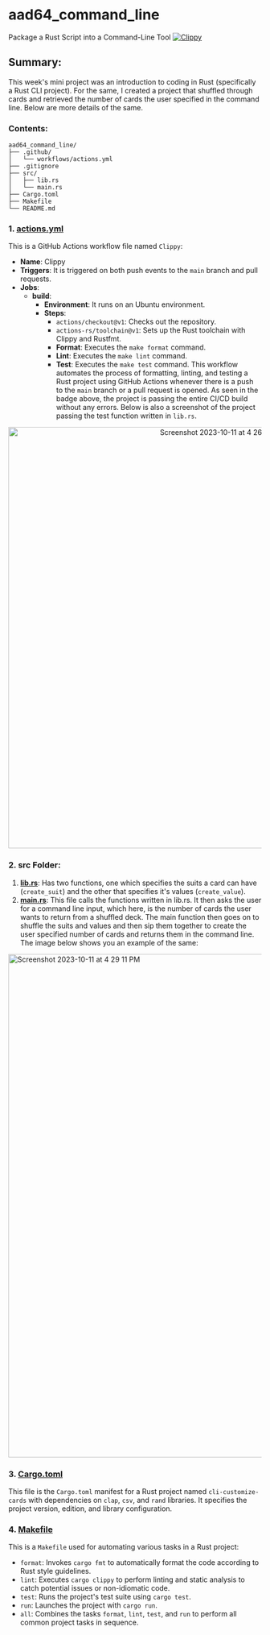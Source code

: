 # aad64_command_line
Package a Rust Script into a Command-Line Tool
[![Clippy](https://github.com/nogibjj/aad64_command_line/actions/workflows/actions.yml/badge.svg)](https://github.com/nogibjj/aad64_command_line/actions/workflows/actions.yml)

## Summary:
This week's mini project was an introduction to coding in Rust (specifically a Rust CLI project). For the same, I created a project that shuffled through cards and retrieved the number of cards the user specified in the command line. Below are more details of the same.

### Contents:
```
aad64_command_line/
├── .github/
│   └── workflows/actions.yml
├── .gitignore
├── src/
│   ├── lib.rs
│   └── main.rs
├── Cargo.toml
├── Makefile
└── README.md
```

### 1. [actions.yml](https://github.com/nogibjj/aad64_command_line/actions/workflows/actions.yml)
This is a GitHub Actions workflow file named `Clippy`:
- **Name**: Clippy
- **Triggers**: It is triggered on both push events to the `main` branch and pull requests.
- **Jobs**:
  - **build**:
    - **Environment**: It runs on an Ubuntu environment.
    - **Steps**:
      - `actions/checkout@v1`: Checks out the repository.
      - `actions-rs/toolchain@v1`: Sets up the Rust toolchain with Clippy and Rustfmt.
      - **Format**: Executes the `make format` command.
      - **Lint**: Executes the `make lint` command.
      - **Test**: Executes the `make test` command.
This workflow automates the process of formatting, linting, and testing a Rust project using GitHub Actions whenever there is a push to the `main` branch or a pull request is opened.
As seen in the badge above, the project is passing the entire CI/CD build without any errors. Below is also a screenshot of the project passing the test function written in `lib.rs`.
<p align = 'center'><img width="837" alt="Screenshot 2023-10-11 at 4 26 29 PM" src="https://github.com/nogibjj/aad64_command_line/assets/143753050/5317cfaf-9df7-4e1d-884c-43d9f0a55e21"></p>

### 2. src Folder:
1. __[lib.rs](https://github.com/nogibjj/aad64_command_line/src/lib.rs)__: Has two functions, one which specifies the suits a card can have (`create_suit`) and the other that specifies it's values (`create_value`).
2. __[main.rs](https://github.com/nogibjj/aad64_command_line/src/main.rs)__: This file calls the functions written in lib.rs. It then asks the user for a command line input, which here, is the number of cards the user wants to return from a shuffled deck. The main function then goes on to shuffle the suits and values and then sip them together to create the user specified number of cards and returns them in the command line. The image below shows you an example of the same:

<img width="1000" alt="Screenshot 2023-10-11 at 4 29 11 PM" src="https://github.com/nogibjj/aad64_command_line/assets/143753050/95da4673-9f98-4b97-9a41-c07ae93f7b10">


### 3. [Cargo.toml](https://github.com/nogibjj/aad64_command_line/Cargo.toml)
This file is the `Cargo.toml` manifest for a Rust project named `cli-customize-cards` with dependencies on `clap`, `csv`, and `rand` libraries. It specifies the project version, edition, and library configuration.

### 4. [Makefile](https://github.com/nogibjj/aad64_command_line/Makefile)
This is a `Makefile` used for automating various tasks in a Rust project:
- `format`: Invokes `cargo fmt` to automatically format the code according to Rust style guidelines.
- `lint`: Executes `cargo clippy` to perform linting and static analysis to catch potential issues or non-idiomatic code.
- `test`: Runs the project's test suite using `cargo test`.
- `run`: Launches the project with `cargo run`.
- `all`: Combines the tasks `format`, `lint`, `test`, and `run` to perform all common project tasks in sequence.

